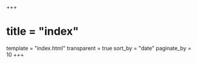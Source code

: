 +++
# title = "index"
template = "index.html"
transparent = true
sort_by = "date"
paginate_by = 10
+++

